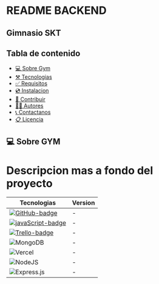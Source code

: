 # README BACKEND
<h2>Gimnasio SKT</h2>

## Tabla de contenido

- [💻 Sobre Gym](#💻-sobre-gym)
- [⚒️ Tecnologias](#⚒️-tecnologías-implementadas)
- [✅ Requisitos](#✅requisitos)
- [💿 Instalacion](#💿instalacion-y-uso)
- [🤝 Contribuir](#🤝como-contribuir)
- [👩‍💻 Autores](#👩‍💻-autores)
- [📞 Contactanos](#📞-contactanos)
- [📋 Licencia](#licencia)

## 💻 Sobre GYM
# Descripcion mas a fondo del proyecto


| Tecnologias                           | Version |
| ------------------------------------- | ------- |
| [![GitHub-badge]][GitHub-url]         | -       |
| [![javaScript-badge]][javaScript-url] | -       |
| [![Trello-badge]][Trello-url]         | -       |
| ![MongoDB](https://img.shields.io/badge/MongoDB-%234ea94b.svg?style=for-the-badge&logo=mongodb&logoColor=white)                        | -       |
![Vercel](https://img.shields.io/badge/vercel-%23000000.svg?style=for-the-badge&logo=vercel&logoColor=white)            | -       |
![NodeJS](https://img.shields.io/badge/node.js-6DA55F?style=for-the-badge&logo=node.js&logoColor=white)                        | -       |
![Express.js](https://img.shields.io/badge/express.js-%23404d59.svg?style=for-the-badge&logo=express&logoColor=%2361DAFB)                    | -       |






































<!-- markdown links & images -->

[GitHub-badge]: https://img.shields.io/badge/GitHub-100000?style=for-the-badge&logo=github&logoColor=white
[GitHub-url]: https://github.com/
[Trello-badge]: https://img.shields.io/badge/Trello-0052CC?style=for-the-badge&logo=trello&logoColor=white
[Trello-url]: https://trello.com/
[JavaScript-badge]: https://img.shields.io/badge/JavaScript-323330?style=for-the-badge&logo=javascript&logoColor=F7DF1E
[JavaScript-url]: https://www.javascript.com/




